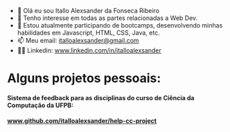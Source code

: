 - 👋 Olá eu sou Itallo Alexsander da Fonseca Ribeiro
- 👀 Tenho interesse em todas as partes relacionadas a Web Dev.
- 🌱 Estou atualmente participando de bootcamps, desenvolvendo minhas habilidades em Javascript, HTML, CSS, Java, etc.
- 📫 Meu email: italloalexsander@gmail.com
- 🙋‍♂️ Linkedin: www.linkedin.com/in/italloalexsander

# Alguns projetos pessoais:

#### Sistema de feedback para as disciplinas do curso de Ciência da Computação da UFPB:
#### www.github.com/italloalexsander/help-cc-project
